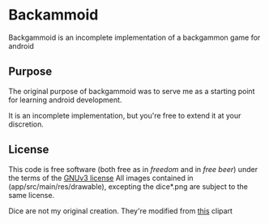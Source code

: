 # Backammoid

Backgammoid is an incomplete implementation of a backgammon game for android

 ## Purpose

 The original purpose of backgammoid was to serve me as a starting point for learning android development.

 It is an incomplete implementation, but you're free to extend it at your discretion.

 ## License

 This code is free software (both free as in *freedom* and in *free beer*) under the terms of the [GNUv3 license](./LICENSE.md)
 All images contained in (app/src/main/res/drawable), excepting the dice*.png are subject to the same license.

 Dice are not my original creation. They're modified from [this](http://www.cliparthut.com/dice-5-clip-art-clipart-8usWI2.html) clipart